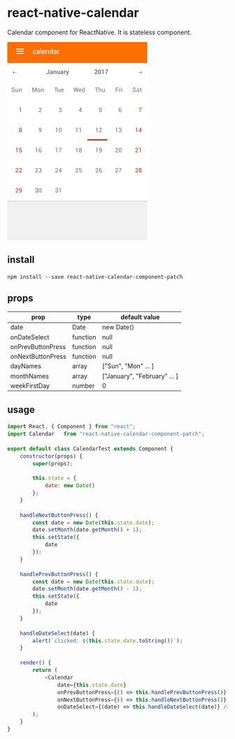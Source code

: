 # react-native-calendar
Calendar component for ReactNative. It is stateless component.

![example](calendar.png)

## install 
```
npm install --save react-native-calendar-component-patch
```

## props
|  prop              | type     | default value                |
|--------------------|----------|------------------------------|
| date               | Date     | new Date()                   |
| onDateSelect       | function | null                         |
| onPrevButtonPress  | function | null                         |
| onNextButtonPress  | function | null                         |
| dayNames           | array    | ["Sun", "Mon" ... ]          |
| monthNames         | array    | ["January", "February" ... ] |
| weekFirstDay       | number   | 0                            |

## usage

```javascript
import React, { Component } from "react";
import Calendar   from "react-native-calendar-component-patch";

export default class CalendarTest extends Component {
    constructor(props) {
        super(props);

        this.state = {
            date: new Date()
        };
    }

    handleNextButtonPress() {
        const date = new Date(this.state.date);
        date.setMonth(date.getMonth() + 1);
        this.setState({
            date
        });
    }

    handlePrevButtonPress() {
        const date = new Date(this.state.date);
        date.setMonth(date.getMonth() - 1);
        this.setState({
            date
        });
    }

    handleDateSelect(date) {
        alert(`clicked: ${this.state.date.toString()}`);
    }

    render() {
        return (
            <Calendar
                date={this.state.date}
                onPrevButtonPress={() => this.handlePrevButtonPress()}
                onNextButtonPress={() => this.handleNextButtonPress()}
                onDateSelect={(date) => this.handleDateSelect(date)} />
        );
    }
}
```
